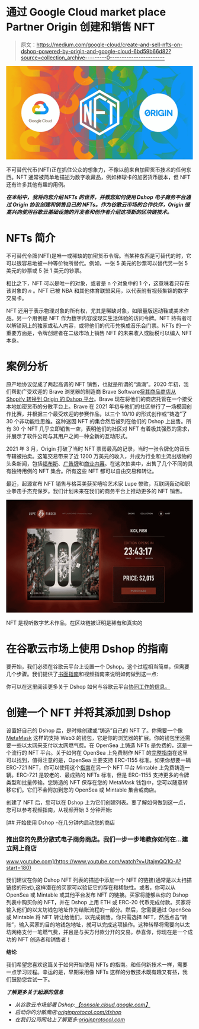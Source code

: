 # 通过 Google Cloud market place Partner Origin 创建和销售 NFT

> 原文：<https://medium.com/google-cloud/create-and-sell-nfts-on-dshop-powered-by-origin-and-google-cloud-6bd59b66d82?source=collection_archive---------0----------------------->

![](img/a7e1f5daf02a4c266d35f1119126e169.png)

不可替代代币(NFT)正在抓住公众的想象力，不像以前来自加密货币技术的任何东西。NFT 通常被简单地描述为数字收藏品，例如棒球卡的加密货币版本，但 NFT 还有许多其他有趣的用例。

***在本帖中，我将向您介绍 NFTs 的世界，并教您如何使用 Dshop 电子商务平台通过 Origin 协议创建和销售自己的 NFTs。作为谷歌云市场的合作伙伴，Origin 很高兴向使用谷歌云基础设施的开发者和创作者介绍这项新的区块链技术。***

# **NFTs 简介**

不可替代令牌(NFT)是唯一或稀缺的加密货币令牌。当某种东西是可替代的时，它可以很容易地被一种等价物所替代。例如，一张 5 美元的钞票可以替代另一张 5 美元的钞票或 5 张 1 美元的钞票。

相比之下，NFT 可以是唯一的对象，或者是 n 个对象中的 1 个，这意味着只存在该对象的 *n* 。NFT 已被 NBA 和其他体育联盟采用，以代表附有视频集锦的数字交易卡。

NFT 还用于表示物理对象的所有权，尤其是稀缺对象，如限量版运动鞋或美术作品。另一个用例是 NFT 作为数字内容或现实生活体验的访问令牌。NFT 持有者可以解锁网上的独家或私人内容，或将他们的代币兑换成音乐会门票。NFTs 的一个重要方面是，令牌创建者在二级市场上销售 NFT 的未来收入或版税可以编入 NFT 本身。

# **案例分析**

原产地协议促成了两起高调的 NFT 销售，也就是所谓的“滴滴”。2020 年初，我们帮助广受欢迎的 Brave 浏览器的制造商 Brave Software[将其商品商店从 Shopify 转换到 Origin 的 Dshop 平台](https://www.originprotocol.com/en/brave-customer-story)。Brave 现在将他们的商店托管在一个接受本地加密货币的分散平台上。Brave 在 2021 年初与他们的社区举行了一场模因创作比赛，并根据三个最受欢迎的参赛作品，以三个 10/10 的形式创作或“铸造”了 30 个非功能性思维。这种迷因 NFT 的集合然后被列在他们的 Dshop 上出售。所有 30 个 NFT 几乎立即销售一空，表明他们的社区对 NFT 有着极其强烈的需求，并展示了软件公司与其用户之间一种全新的互动形式。

2021 年 3 月，Origin 打破了当时 NFT 票房最高的记录，当时一张令牌化的音乐专辑被拍卖。这笔交易带来了近 1200 万美元的收入，并成为行业和主流出版物的头条新闻，包括[福布斯](https://www.forbes.com/sites/abrambrown/2021/03/03/3lau-nft-nonfungible-tokens-justin-blau/?sh=3a8a8a774643)、[广告牌](https://www.billboard.com/articles/business/tech/9542307/nft-sales-millions-market-music-wont-last-3lau/)和[商业内幕](https://www.businessinsider.com/nft-ultraviolet-3lau-first-ever-crypto-albums-sales-11-million-2021-3)。在这次拍卖中，出售了几个不同的具有独特用例的 NFT 集合。所有这些 NFT 都可以自由交易和转让。

最近，起源宣布 NFT 销售与格莱美获奖嘻哈艺术家 Lupe 惨败，互联网轰动和职业拳击手杰克保罗。我们计划未来在我们的商务平台上推动更多的 NFT 销售。

![](img/af77dd008939bfcb7a72e29e45ea182b.png)

NFT 是视听数字艺术作品，在区块链被证明是稀有和真实的

# **在谷歌云市场上使用 Dshop 的指南**

要开始，我们必须在谷歌云平台上设置一个 Dshop。这个过程相当简单，但需要几个步骤。我们提供了[书面指南](https://github.com/OriginProtocol/dshop/raw/master/backend/scripts/gcp/marketplace/GCP_Deployment_Guide.pdf)和视频指南来说明如何做到这一点:

你可以在这里阅读更多关于 Dshop 如何与谷歌云平台[协同工作的信息。](/google-cloud/origin-launches-decentralized-commerce-on-google-cloud-marketplace-b74fb46be7d9)

# 创建一个 NFT 并将其添加到 Dshop

设置好自己的 Dshop 后，是时候创建或“铸造”自己的 NFT 了。你需要一个像 [MetaMask](http://metamask.io) 这样的支持 Web3 的钱包，它是你的浏览器的扩展。你的钱包里还需要一些以太网来支付以太网燃气费。在 OpenSea 上铸造 NFTs 是免费的，这是一个流行的 NFT 平台。关于如何在 OpenSea 上免费制作 NFT 的[完整指南](https://opensea.io/blog/announcements/introducing-the-collection-manager/)在这里可以找到，值得注意的是，OpenSea 主要支持 ERC-1155 标准。如果你想要一辆 ERC-721 NFT，你可以使用这个[指南](https://docs.mintable.app/ethereum-version/basics/how-to-create-an-item)在另一个 NFT 平台 Mintable 上免费铸造一辆。ERC-721 是较老的、最成熟的 NFTs 标准，但是 ERC-1155 支持更多的令牌类型和批量传输。您铸造的 NFT 保存在您的 MetaMask 钱包中，您可以随意转移它们。它们不会附加到您的 OpenSea 或 Mintable 集合或商店。

创建了 NFT 后，您可以在 Dshop 上为它们创建列表。要了解如何做到这一点，您可以参考视频指南，从视频开始 3 分钟开始:

[](https://www.youtube.com/watch?v=UtajmQQ1Q-A?start=180) [## 开始使用 Dshop -在几分钟内启动您的商店

### 推出您的免费分散式电子商务商店。我们一步一步地教你如何在…建立网上商店

www.youtube.com](https://www.youtube.com/watch?v=UtajmQQ1Q-A?start=180) 

我们建议在你的 Dshop NFT 列表的描述中添加一个 NFT 的链接(通常是以太扫描链接的形式),这样潜在的买家可以验证它的存在和稀缺性。或者，你可以从 OpenSea 或 Mintable 或其他平台发布 NFT 的链接。买家将能够从你的 Dshop 列表中购买你的 NFT，并在 Dshop 上用 ETH 或 ERC-20 代币完成付款。买家将输入他们的以太坊钱包地址作为结账流程的一部分。然后，您需要通过 OpenSea 或 Mintable 将 NFT 转让给他们，以完成销售。你只需选择 NFT，然后点击“转账”，输入买家的目的地钱包地址，就可以完成这项操作。这种转移将需要向以太坊网络支付一笔燃气费，并且是与买方付款分开的交易。恭喜你，你现在是一个成功的 NFT 创造者和销售者！

**结论**

我们希望您喜欢这篇关于如何开始使用 NFTs 的指南。和任何新技术一样，需要一点学习过程。幸运的是，早期采用像 NFTs 这样的分散技术既有趣又有益，我们鼓励您尝试一下。

***了解更多关于起源的信息***

*   *从谷歌云市场部署 Dshop:*[*【console.cloud.google.com】*](https://console.cloud.google.com/marketplace/details/originprotocol-public/origin-protocol-dshop?preview=originprotocol-public%2Forigin-protocol-dshop&project=origin-214503)
*   *启动你的分散商店:*[*originprotocol.com/dshop*](https://originprotocol.com/dshop)
*   *在我们公司网站上了解更多:*[*originprotocol.com*](http://originprotocol.com/?source=post_page---------------------------)